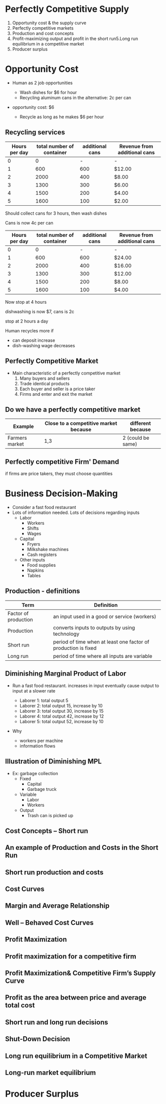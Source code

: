 # Perfectly Competitive Supply
1. Opportunity cost & the supply curve
2. Perfectly competitive markets
3. Production and cost concepts
4. Profit-maximizing output and profit in the short run5.Long run equilibrium in a competitive market
6. Producer surplus

# Opportunity Cost
- Human as 2 job opportunities
  - Wash dishes for $6 for hour
  - Recycling aluminum cans in the alternative: 2c per can

- opportunity cost: $6
  - Recycle as long as he makes $6 per hour

## Recycling services

Hours per day | total number of container | additional cans | Revenue from additional cans
--- | --- | --- | ---
0 | 0 | - | -
1 | 600 | 600 | $12.00
2 | 2000 | 400 | $8.00
3 | 1300 | 300 | $6.00
4 | 1500 | 200 | $4.00
5 | 1600 | 100 | $2.00

Should collect cans for 3 hours, then wash dishes

Cans is now 4c per can

Hours per day | total number of container | additional cans | Revenue from additional cans
--- | --- | --- | ---
0 | 0 | - | -
1 | 600 | 600 | $24.00
2 | 2000 | 400 | $16.00
3 | 1300 | 300 | $12.00
4 | 1500 | 200 | $8.00
5 | 1600 | 100 | $4.00

Now stop at 4 hours

dishwashing is now $7, cans is 2c

stop at 2 hours a day

Human recycles more if
- can deposit increase
- dish-washing wage decreases

## Perfectly Competitive Market
- Main characteristic of a perfectly competitive market
  1. Many buyers and sellers
  2. Trade identical products
  3. Each buyer and seller is a price taker
  4. Firms and enter and exit the market

## Do we have a perfectly competitive market

Example | Close to a competitive market because | different because
--- | --- | ---
Farmers market | 1,3 | 2 (could be same) 

## Perfectly competitive Firm' Demand

if firms are price takers, they must choose quantities

# Business Decision-Making

- Consider a fast food restaurant
- Lots of information needed. Lots of decisions regarding inputs
  - Labor
    - Workers
    - Shifts
    - Wages
  - Capital
    - Fryers
    - Milkshake machines
    - Cash registers
  - Other inputs
    - Food supplies
    - Napkins
    - Tables

## Production - definitions
Term | Definition
--- | ---
Factor of production | an input used in a good or service (workers)
Production | converts inputs to outputs by using technology
Short run | period of time when at least one factor of production is fixed
Long run | period of time where all inputs are variable

## Diminishing Marginal Product of Labor 
- Run a fast food restaurant. increases in input eventually cause output to input at a slower rate
  - Laborer 1: total output 5
  - Laborer 2: total output 15, increase by 10
  - Laborer 3: total output 30, increase by 15
  - Laborer 4: total output 42, increase by 12
  - Laborer 5: total output 52, increase by 10

- Why
  - workers per machine
  - information flows

## Illustration of Diminishing MPL
- Ex: garbage collection
  - Fixed
    - Capital
    - Garbage truck
  - Variable
    - Labor
    - Workers
  - Output
    - Trash can is picked up

## Cost Concepts – Short run


## An example of Production and Costs in the Short Run

## Short run production and costs

## Cost Curves

## Margin and Average Relationship

## Well – Behaved Cost Curves

## Profit Maximization

## Profit maximization for a competitive firm

## Profit Maximization& Competitive Firm’s Supply Curve

## Profit as the area between price and average total cost

## Short run and long run decisions

## Shut-Down Decision

## Long run equilibrium in a Competitive Market

## Long-run market equilibrium

# Producer Surplus


